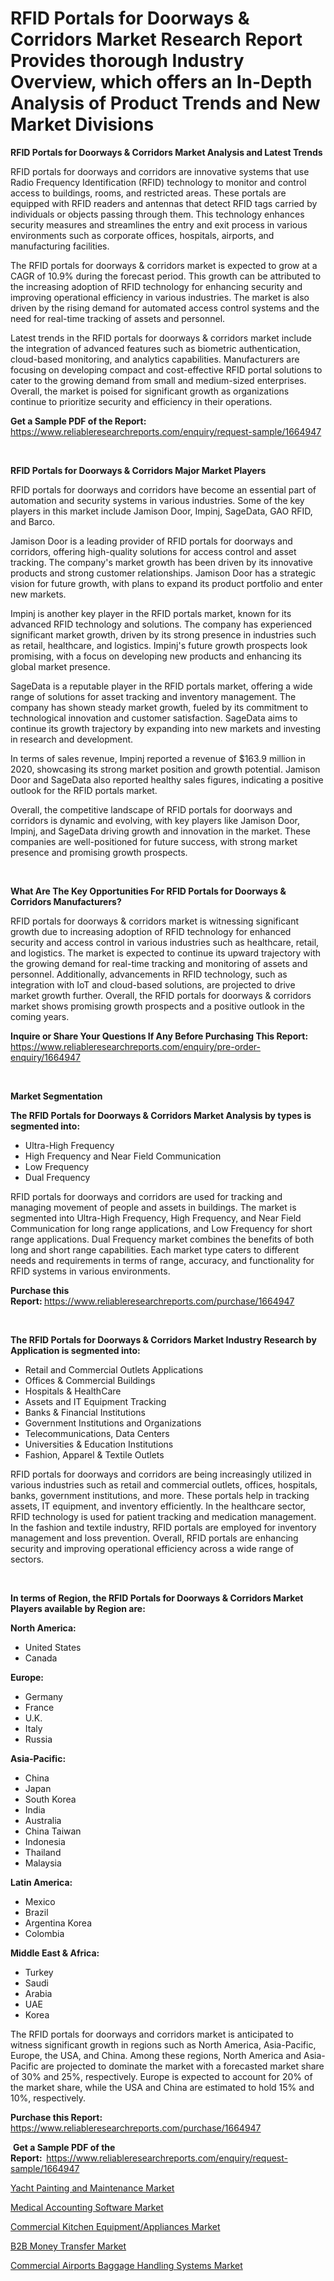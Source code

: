 <p><h1>RFID Portals for Doorways & Corridors Market Research Report Provides thorough Industry Overview, which offers an In-Depth Analysis of Product Trends and New Market Divisions</h1></p><p><strong>RFID Portals for Doorways & Corridors Market Analysis and Latest Trends</strong></p>
<p><p>RFID portals for doorways and corridors are innovative systems that use Radio Frequency Identification (RFID) technology to monitor and control access to buildings, rooms, and restricted areas. These portals are equipped with RFID readers and antennas that detect RFID tags carried by individuals or objects passing through them. This technology enhances security measures and streamlines the entry and exit process in various environments such as corporate offices, hospitals, airports, and manufacturing facilities.</p><p>The RFID portals for doorways & corridors market is expected to grow at a CAGR of 10.9% during the forecast period. This growth can be attributed to the increasing adoption of RFID technology for enhancing security and improving operational efficiency in various industries. The market is also driven by the rising demand for automated access control systems and the need for real-time tracking of assets and personnel.</p><p>Latest trends in the RFID portals for doorways & corridors market include the integration of advanced features such as biometric authentication, cloud-based monitoring, and analytics capabilities. Manufacturers are focusing on developing compact and cost-effective RFID portal solutions to cater to the growing demand from small and medium-sized enterprises. Overall, the market is poised for significant growth as organizations continue to prioritize security and efficiency in their operations.</p></p>
<p><strong>Get a Sample PDF of the Report:&nbsp;</strong> <a href="https://www.reliableresearchreports.com/enquiry/request-sample/1664947">https://www.reliableresearchreports.com/enquiry/request-sample/1664947</a></p>
<p>&nbsp;</p>
<p><strong>RFID Portals for Doorways & Corridors Major Market Players</strong></p>
<p><p>RFID portals for doorways and corridors have become an essential part of automation and security systems in various industries. Some of the key players in this market include Jamison Door, Impinj, SageData, GAO RFID, and Barco. </p><p>Jamison Door is a leading provider of RFID portals for doorways and corridors, offering high-quality solutions for access control and asset tracking. The company's market growth has been driven by its innovative products and strong customer relationships. Jamison Door has a strategic vision for future growth, with plans to expand its product portfolio and enter new markets.</p><p>Impinj is another key player in the RFID portals market, known for its advanced RFID technology and solutions. The company has experienced significant market growth, driven by its strong presence in industries such as retail, healthcare, and logistics. Impinj's future growth prospects look promising, with a focus on developing new products and enhancing its global market presence.</p><p>SageData is a reputable player in the RFID portals market, offering a wide range of solutions for asset tracking and inventory management. The company has shown steady market growth, fueled by its commitment to technological innovation and customer satisfaction. SageData aims to continue its growth trajectory by expanding into new markets and investing in research and development.</p><p>In terms of sales revenue, Impinj reported a revenue of $163.9 million in 2020, showcasing its strong market position and growth potential. Jamison Door and SageData also reported healthy sales figures, indicating a positive outlook for the RFID portals market.</p><p>Overall, the competitive landscape of RFID portals for doorways and corridors is dynamic and evolving, with key players like Jamison Door, Impinj, and SageData driving growth and innovation in the market. These companies are well-positioned for future success, with strong market presence and promising growth prospects.</p></p>
<p>&nbsp;</p>
<p><strong>What Are The Key Opportunities For RFID Portals for Doorways & Corridors Manufacturers?</strong></p>
<p><p>RFID portals for doorways & corridors market is witnessing significant growth due to increasing adoption of RFID technology for enhanced security and access control in various industries such as healthcare, retail, and logistics. The market is expected to continue its upward trajectory with the growing demand for real-time tracking and monitoring of assets and personnel. Additionally, advancements in RFID technology, such as integration with IoT and cloud-based solutions, are projected to drive market growth further. Overall, the RFID portals for doorways & corridors market shows promising growth prospects and a positive outlook in the coming years.</p></p>
<p><strong>Inquire or Share Your Questions If Any Before Purchasing This Report:</strong> <a href="https://www.reliableresearchreports.com/enquiry/pre-order-enquiry/1664947">https://www.reliableresearchreports.com/enquiry/pre-order-enquiry/1664947</a></p>
<p>&nbsp;</p>
<p><strong>Market Segmentation</strong></p>
<p><strong>The RFID Portals for Doorways & Corridors Market Analysis by types is segmented into:</strong></p>
<p><ul><li>Ultra-High Frequency</li><li>High Frequency and Near Field Communication</li><li>Low Frequency</li><li>Dual Frequency</li></ul></p>
<p><p>RFID portals for doorways and corridors are used for tracking and managing movement of people and assets in buildings. The market is segmented into Ultra-High Frequency, High Frequency, and Near Field Communication for long range applications, and Low Frequency for short range applications. Dual Frequency market combines the benefits of both long and short range capabilities. Each market type caters to different needs and requirements in terms of range, accuracy, and functionality for RFID systems in various environments.</p></p>
<p><strong>Purchase this Report:&nbsp;</strong><a href="https://www.reliableresearchreports.com/purchase/1664947">https://www.reliableresearchreports.com/purchase/1664947</a></p>
<p>&nbsp;</p>
<p><strong>The RFID Portals for Doorways & Corridors Market Industry Research by Application is segmented into:</strong></p>
<p><ul><li>Retail and Commercial Outlets Applications</li><li>Offices & Commercial Buildings</li><li>Hospitals & HealthCare</li><li>Assets and IT Equipment Tracking</li><li>Banks & Financial Institutions</li><li>Government Institutions and Organizations</li><li>Telecommunications, Data Centers</li><li>Universities & Education Institutions</li><li>Fashion, Apparel & Textile Outlets</li></ul></p>
<p><p>RFID portals for doorways and corridors are being increasingly utilized in various industries such as retail and commercial outlets, offices, hospitals, banks, government institutions, and more. These portals help in tracking assets, IT equipment, and inventory efficiently. In the healthcare sector, RFID technology is used for patient tracking and medication management. In the fashion and textile industry, RFID portals are employed for inventory management and loss prevention. Overall, RFID portals are enhancing security and improving operational efficiency across a wide range of sectors.</p></p>
<p>&nbsp;</p>
<p><strong>In terms of Region, the RFID Portals for Doorways & Corridors Market Players available by Region are:</strong></p>
<p>
    <p> <strong> North America: </strong>
        <ul>
            <li>United States</li>
            <li>Canada</li>
        </ul>
        </p> 
    <p> <strong> Europe: </strong>
        <ul>
            <li>Germany</li>
            <li>France</li>
            <li>U.K.</li>
            <li>Italy</li>
            <li>Russia</li>
        </ul>
        </p> 
    <p> <strong> Asia-Pacific: </strong>
        <ul>
            <li>China</li>
            <li>Japan</li>
            <li>South Korea</li>
            <li>India</li>
            <li>Australia</li>
            <li>China Taiwan</li>
            <li>Indonesia</li>
            <li>Thailand</li>
            <li>Malaysia</li>
        </ul>
        </p> 
    <p> <strong> Latin America: </strong>
        <ul>
            <li>Mexico</li>
            <li>Brazil</li>
            <li>Argentina Korea</li>
            <li>Colombia</li>
        </ul>
        </p> 
    <p> <strong> Middle East & Africa: </strong>
        <ul>
            <li>Turkey</li>
            <li>Saudi</li>
            <li>Arabia</li>
            <li>UAE</li>
            <li>Korea</li>
        </ul>
    </p>
    </p>
<p><p>The RFID portals for doorways and corridors market is anticipated to witness significant growth in regions such as North America, Asia-Pacific, Europe, the USA, and China. Among these regions, North America and Asia-Pacific are projected to dominate the market with a forecasted market share of 30% and 25%, respectively. Europe is expected to account for 20% of the market share, while the USA and China are estimated to hold 15% and 10%, respectively.</p></p>
<p><strong>Purchase this Report: </strong><a href="https://www.reliableresearchreports.com/purchase/1664947">https://www.reliableresearchreports.com/purchase/1664947</a></p>
<p>&nbsp;<strong>Get a Sample PDF of the Report:&nbsp;&nbsp;</strong><a href="https://www.reliableresearchreports.com/enquiry/request-sample/1664947">https://www.reliableresearchreports.com/enquiry/request-sample/1664947</a></p>
<p><strong></strong></p>
<p><p><a href="https://medium.com/@tiffanytran1905/yacht-painting-and-maintenance-market-competitive-analysis-market-trends-and-forecast-to-2031-eab82f58dfcd">Yacht Painting and Maintenance Market</a></p><p><a href="https://medium.com/@isidrowolff1966/medical-accounting-software-market-trends-forecast-and-competitive-analysis-to-2031-c4ea56aa37af">Medical Accounting Software Market</a></p><p><a href="https://github.com/ChiragRp1/Market-Research-Report-List-3/blob/main/commercial-kitchen-equipmentappliances-market.md">Commercial Kitchen Equipment/Appliances Market</a></p><p><a href="https://medium.com/@tiffanytran1905/b2b-money-transfer-market-analysis-and-sze-forecasted-for-period-from-2024-to-2031-b98dc5620d70">B2B Money Transfer Market</a></p><p><a href="https://github.com/Hazelklievgspy6vdcsmu106w/Market-Research-Report-List-1/blob/main/commercial-airports-baggage-handling-systems-market.md">Commercial Airports Baggage Handling Systems Market</a></p></p>